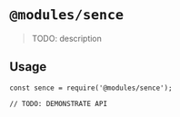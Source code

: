 # `@modules/sence`

> TODO: description

## Usage

```
const sence = require('@modules/sence');

// TODO: DEMONSTRATE API
```
